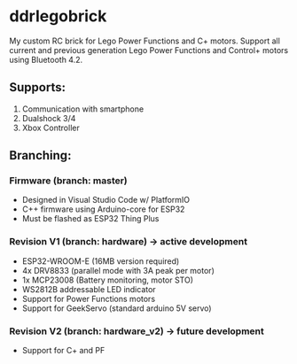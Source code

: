# ddrlegobrick
My custom RC brick for Lego Power Functions and C+ motors. Support all current and previous generation Lego Power Functions and Control+ motors using Bluetooth 4.2.

## Supports:
1. Communication with smartphone
2. Dualshock 3/4
3. Xbox Controller

## Branching:
### Firmware (branch: master)
- Designed in Visual Studio Code w/ PlatformIO
- C++ firmware using Arduino-core for ESP32
- Must be flashed as ESP32 Thing Plus

### Revision V1 (branch: hardware) -> active development
- ESP32-WROOM-E (16MB version required)
- 4x DRV8833 (parallel mode with 3A peak per motor)
- 1x MCP23008 (Battery monitoring, motor STO)
- WS2812B addressable LED indicator
- Support for Power Functions motors
- Support for GeekServo (standard arduino 5V servo)

### Revision V2 (branch: hardware_v2) -> future development
- Support for C+ and PF 
